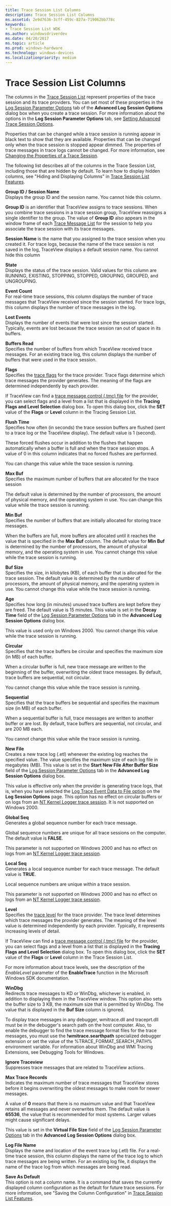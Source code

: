 ```yaml
---
title: Trace Session List Columns
description: Trace Session List Columns
ms.assetid: 2e9d7636-3cff-459c-827a-719062bb778c
keywords:
- Trace Session List WDK
ms.author: windowsdriverdev
ms.date: 04/20/2017
ms.topic: article
ms.prod: windows-hardware
ms.technology: windows-devices
ms.localizationpriority: medium
---
```


# Trace Session List Columns


The columns in the [Trace Session List](trace-session-list.md) represent properties of the trace session and its trace providers. You can set most of these properties in the [Log Session Parameter Options](log-session-parameter-options.md) tab of the **Advanced Log Session Options** dialog box when you create a trace session. For more information about the options in the **Log Session Parameter Options** tab, see [Setting Advanced Trace Session Options](setting-advanced-trace-session-options.md).

Properties that can be changed while a trace session is running appear in black text to show that they are available. Properties that can be changed only when the trace session is stopped appear dimmed. The properties of trace messages in trace logs cannot be changed. For more information, see [Changing the Properties of a Trace Session](changing-the-properties-of-a-trace-session.md).

The following list describes all of the columns in the Trace Session List, including those that are hidden by default. To learn how to display hidden columns, see "Hiding and Displaying Columns" in [Trace Session List Features](trace-session-list-features.md).

<span id="Group_ID___Session_Name"></span><span id="group_id___session_name"></span><span id="GROUP_ID___SESSION_NAME"></span>**Group ID / Session Name**  
Displays the group ID and the session name. You cannot hide this column.

**Group ID** is an identifier that TraceView assigns to trace sessions. When you combine trace sessions in a trace session group, TraceView reassigns a single identifier to the group. The value of **Group ID** also appears in the window frame of each [Trace Message List](trace-message-lists.md) for the session to help you associate the trace session with its trace messages.

**Session Name** is the name that you assigned to the trace session when you created it. For trace logs, because the name of the trace session is not saved in the log, TraceView displays a default session name. You cannot hide this column

<span id="State"></span><span id="state"></span><span id="STATE"></span>**State**  
Displays the status of the trace session. Valid values for this column are RUNNING, EXISTING, STOPPING, STOPPED, GROUPING, GROUPED, and UNGROUPING.

<span id="Event_Count"></span><span id="event_count"></span><span id="EVENT_COUNT"></span>**Event Count**  
For real-time trace sessions, this column displays the number of trace messages that TraceView received since the session started. For trace logs, this column displays the number of trace messages in the log.

<span id="Lost_Events"></span><span id="lost_events"></span><span id="LOST_EVENTS"></span>**Lost Events**  
Displays the number of events that were lost since the session started. Typically, events are lost because the trace session ran out of space in its buffers.

<span id="Buffers_Read"></span><span id="buffers_read"></span><span id="BUFFERS_READ"></span>**Buffers Read**  
Specifies the number of buffers from which TraceView received trace messages. For an existing trace log, this column displays the number of buffers that were used in the trace session.

<span id="Flags"></span><span id="flags"></span><span id="FLAGS"></span>**Flags**  
Specifies the [trace flags](trace-flags.md) for the trace provider. Trace flags determine which trace messages the provider generates. The meaning of the flags are determined independently by each provider.

If TraceView can find a [trace message control (.tmc) file](trace-message-control-file.md) for the provider, you can select flags and a level from a list that is displayed in the **Tracing Flags and Level Selection** dialog box. To open this dialog box, click the **SET** value of the **Flags** or **Level** column in the Tracing Session List.

<span id="Flush_Time"></span><span id="flush_time"></span><span id="FLUSH_TIME"></span>**Flush Time**  
Specifies how often (in seconds) the trace session buffers are flushed (sent to a trace log or the TraceView display). The default value is 1 (second).

These forced flushes occur in addition to the flushes that happen automatically when a buffer is full and when the trace session stops. A value of 0 in this column indicates that no forced flushes are performed.

You can change this value while the trace session is running.

<span id="Max_Buf"></span><span id="max_buf"></span><span id="MAX_BUF"></span>**Max Buf**  
Specifies the maximum number of buffers that are allocated for the trace session

The default value is determined by the number of processors, the amount of physical memory, and the operating system in use. You can change this value while the trace session is running.

<span id="Min_Buf"></span><span id="min_buf"></span><span id="MIN_BUF"></span>**Min Buf**  
Specifies the number of buffers that are initially allocated for storing trace messages.

When the buffers are full, more buffers are allocated until it reaches the value that is specified in the **Max Buf** column. The default value for **Min Buf** is determined by the number of processors, the amount of physical memory, and the operating system in use. You cannot change this value while the trace session is running.

<span id="Buf_Size"></span><span id="buf_size"></span><span id="BUF_SIZE"></span>**Buf Size**  
Specifies the size, in kilobytes (KB), of each buffer that is allocated for the trace session. The default value is determined by the number of processors, the amount of physical memory, and the operating system in use. You cannot change this value while the trace session is running.

<span id="Age"></span><span id="age"></span><span id="AGE"></span>**Age**  
Specifies how long (in minutes) unused trace buffers are kept before they are freed. The default value is 15 minutes. This value is set in the **Decay Time** field of the [Log Session Parameter Options](log-session-parameter-options.md) tab in the **Advanced Log Session Options** dialog box.

This value is used only on Windows 2000. You cannot change this value while the trace session is running.

<span id="Circular"></span><span id="circular"></span><span id="CIRCULAR"></span>**Circular**  
Specifies that the trace buffers be circular and specifies the maximum size (in MB) of each buffer.

When a circular buffer is full, new trace message are written to the beginning of the buffer, overwriting the oldest trace messages. By default, trace buffers are sequential, not circular.

You cannot change this value while the trace session is running.

<span id="Sequential"></span><span id="sequential"></span><span id="SEQUENTIAL"></span>**Sequential**  
Specifies that the trace buffers be sequential and specifies the maximum size (in MB) of each buffer.

When a sequential buffer is full, trace messages are written to another buffer or are lost. By default, trace buffers are sequential, not circular, and are 200 MB each.

You cannot change this value while the trace session is running.

<span id="New_File"></span><span id="new_file"></span><span id="NEW_FILE"></span>**New File**  
Creates a new trace log (.etl) whenever the existing log reaches the specified value. The value specifies the maximum size of each log file in megabytes (MB). This value is set in the **Start New File After Buffer Size** field of the [Log Session Parameter Options](log-session-parameter-options.md) tab in the **Advanced Log Session Options** dialog box.

This value is effective only when the provider is generating trace logs, that is, when you have selected the [Log Trace Event Data to File option](basic-trace-session-options.md) on the **Log Session Options** page. This option has no effect on circular buffers or on logs from an [NT Kernel Logger trace session](nt-kernel-logger-trace-session.md). It is not supported on Windows 2000.

<span id="Global_Seq"></span><span id="global_seq"></span><span id="GLOBAL_SEQ"></span>**Global Seq**  
Generates a global sequence number for each trace message.

Global sequence numbers are unique for all trace sessions on the computer. The default value is **FALSE**.

This parameter is not supported on Windows 2000 and has no effect on logs from an [NT Kernel Logger trace session](nt-kernel-logger-trace-session.md).

<span id="Local_Seq"></span><span id="local_seq"></span><span id="LOCAL_SEQ"></span>**Local Seq**  
Generates a local sequence number for each trace message. The default value is **TRUE**.

Local sequence numbers are unique within a trace session.

This parameter is not supported on Windows 2000 and has no effect on logs from an [NT Kernel Logger trace session](nt-kernel-logger-trace-session.md).

<span id="Level"></span><span id="level"></span><span id="LEVEL"></span>**Level**  
Specifies the [trace level](trace-level.md) for the trace provider. The trace level determines which trace messages the provider generates. The meaning of the level value is determined independently by each provider. Typically, it represents increasing levels of detail.

If TraceView can find a [trace message control (.tmc) file](trace-message-control-file.md) for the provider, you can select flags and a level from a list that is displayed in the **Tracing Flags and Level Selection** dialog box. To open this dialog box, click the **SET** value of the **Flags** or **Level** column in the Trace Session List.

For more information about trace levels, see the description of the *EnableLevel* parameter of the **EnableTrace** function in the Microsoft Windows SDK documentation.

<span id="WinDbg"></span><span id="windbg"></span><span id="WINDBG"></span>**WinDbg**  
Redirects trace messages to KD or WinDbg, whichever is enabled, in addition to displaying them in the TraceView window. This option also sets the buffer size to 3 KB, the maximum size that is permitted by WinDbg. The value that is displayed in the **Buf Size** column is ignored.

To display trace messages in any debugger, wmitrace.dll and traceprt.dll must be in the debugger's search path on the host computer. Also, to enable the debugger to find the trace message format files for the trace messages, you must use the **!wmitrace.searthpath** specialized debugger extension or set the value of the %TRACE\_FORMAT\_SEARCH\_PATH% environment variable. For information about WinDbg and WMI Tracing Extensions, see Debugging Tools for Windows.

<span id="Ignore_Traceview"></span><span id="ignore_traceview"></span><span id="IGNORE_TRACEVIEW"></span>**Ignore Traceview**  
Suppresses trace messages that are related to TraceView actions.

<span id="Max_Trace_Records"></span><span id="max_trace_records"></span><span id="MAX_TRACE_RECORDS"></span>**Max Trace Records**  
Indicates the maximum number of trace messages that TraceView stores before it begins overwriting the oldest messages to make room for newer messages.

A value of **0** means that there is no maximum value and that TraceView retains all messages and never overwrites them. The default value is **65536**, the value that is recommended for most systems. Larger values might cause significant delays.

This value is set in the **Virtual File Size** field of the [Log Session Parameter Options](log-session-parameter-options.md) tab in the **Advanced Log Session Options** dialog box.

<span id="Log_File_Name"></span><span id="log_file_name"></span><span id="LOG_FILE_NAME"></span>**Log File Name**  
Displays the name and location of the event trace log (.etl) file. For a real-time trace session, this column displays the name of the trace log to which trace messages are being written. For an existing log file, it displays the name of the trace log from which messages are being read.

<span id="Save_As_Default"></span><span id="save_as_default"></span><span id="SAVE_AS_DEFAULT"></span>**Save As Default**  
This option is not a column name. It is a command that saves the currently displayed column configuration as the default for future trace sessions. For more information, see "Saving the Column Configuration" in [Trace Session List Features](trace-session-list-features.md).

 

 





